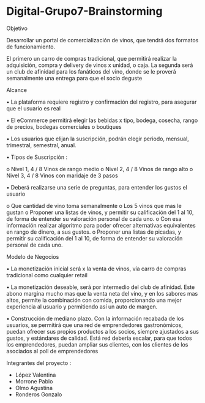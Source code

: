 # Digital-Grupo7-Brainstorming

Objetivo

Desarrollar un portal de comercialización de vinos, que tendrá dos formatos de funcionamiento. 

El primero un carro de compras tradicional, que permitirá realizar la adquisición, compra y delivery de vinos x unidad, o caja. 
La segunda será un club de afinidad para los fanáticos del vino, donde se le proverá semanalmente una entrega para que el socio deguste

Alcance

•	La plataforma requiere registro y confirmación del registro, para asegurar que el usuario es real

•	El eCommerce permitirá elegir las bebidas x tipo, bodega, cosecha, rango de precios, bodegas comerciales o boutiques 

•	Los usuarios que elijan la suscripción, podrán elegir periodo, mensual, trimestral, semestral, anual. 

•	Tipos de Suscripción :

o	Nivel 1, 4 / 8 Vinos de rango medio
o	Nivel 2, 4 / 8 Vinos de rango alto
o	Nivel 3, 4 / 8 Vinos con maridaje de 3 pasos

•	Deberá realizarse una serie de preguntas, para entender los gustos el usuario

o	Que cantidad de vino toma semanalmente
o	Los 5 vinos que mas le gustan
o	Proponer una listas de vinos, y permitir su calificación del 1 al 10, de forma de entender su valoración personal de cada uno. 
o	Con esa información realizar algoritmo para poder ofrecer alternativas equivalentes en rango de dinero, a sus gustos. 
o	Proponer una listas de picadas, y permitir su calificación del 1 al 10, de forma de entender su valoración personal de cada uno. 

Modelo de Negocios

•	La monetización inicial será x la venta de vinos, vía carro de compras tradicional como cualquier retail

•	La monetización deseable, será por intermedio del club de afinidad. Este abono margina mucho mas que la venta neta del vino, y en los sabores mas altos, permite la combinación con comida, proporcionando una mejor experiencia al usuario y permitiendo así un auto de margen.

•	Construcción de mediano plazo. Con la información recabada de los usuarios, se permitirá que una red de emprendedores gastronómicos, puedan ofrecer sus propios productos a los socios, siempre ajustados a sus gustos, y estándares de calidad. Está red debería escalar, para que todos los emprendedores, puedan ampliar sus clientes, con los clientes de los asociados al poll de emprendedores

Integrantes del proyecto : 

- López Valentina
- Morrone Pablo
- Olmo Agustina
- Ronderos Gonzalo
